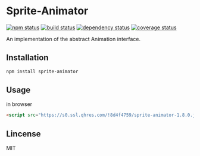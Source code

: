 # Sprite-Animator

[![npm status](https://img.shields.io/npm/v/sprite-animator.svg)](https://www.npmjs.org/package/sprite-animator)
[![build status](https://api.travis-ci.org/spritejs/sprite-animator.svg?branch=master)](https://travis-ci.org/spritejs/sprite-animator) 
[![dependency status](https://david-dm.org/spritejs/sprite-animator.svg)](https://david-dm.org/spritejs/sprite-animator)
[![coverage status](https://img.shields.io/coveralls/spritejs/sprite-animator.svg)](https://coveralls.io/github/spritejs/sprite-animator)

An implementation of the abstract Animation interface.

## Installation

```bash
npm install sprite-animator
```

## Usage

in browser

```html
<script src="https://s0.ssl.qhres.com/!8d4f4759/sprite-animator-1.8.0.js"></script>
```

## Lincense

MIT
